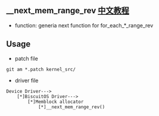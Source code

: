 __next_mem_range_rev [中文教程](https://biscuitos.github.io/blog/MMU-ARM32-MEMBLOCK-__next_mem_range_rev/)
--------------------------------------------

* function: generia next function for for_each_*_range_rev


## Usage

* patch file

```
git am *.patch kernel_src/
```

* driver file

```
Device Driver--->
    [*]BiscuitOS Driver--->
        [*]Memblock allocator
            [*]__next_mem_range_rev()
```
